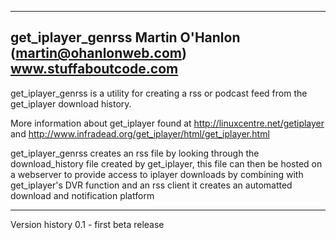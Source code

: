-------------------------------------------------------------------------------
get_iplayer_genrss
Martin O'Hanlon (martin@ohanlonweb.com)
www.stuffaboutcode.com
-------------------------------------------------------------------------------

get_iplayer_genrss is a utility for creating a rss or podcast feed from 
the get_iplayer download history.

More information about get_iplayer found at http://linuxcentre.net/getiplayer
and http://www.infradead.org/get_iplayer/html/get_iplayer.html

get_iplayer_genrss creates an rss file by looking through the download_history
file created by get_iplayer, this file can then be hosted on a webserver to
provide access to iplayer downloads by combining with get_iplayer's DVR
function and an rss client it creates an automatted download and notification
platform

-----------------------------------------------------------------------------
Version history
0.1 - first beta release
